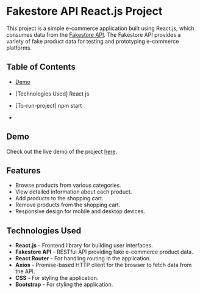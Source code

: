 # Fakestore API React.js Project

This project is a simple e-commerce application built using React.js, which consumes data from the [Fakestore API](https://fakestoreapi.com/). The Fakestore API provides a variety of fake product data for testing and prototyping e-commerce platforms.

## Table of Contents

- [Demo](#demo)

- [Technologies Used] React js
- [To-run-project] npm start
-

## Demo

Check out the live demo of the project [here](#).

## Features

- Browse products from various categories.
- View detailed information about each product.
- Add products to the shopping cart.
- Remove products from the shopping cart.
- Responsive design for mobile and desktop devices.

## Technologies Used

- **React.js** - Frontend library for building user interfaces.
- **Fakestore API** - RESTful API providing fake e-commerce product data.
- **React Router** - For handling routing in the application.
- **Axios** - Promise-based HTTP client for the browser to fetch data from the API.
- **CSS** - For styling the application.
- **Bootstrap** - For styling the application.



